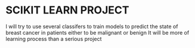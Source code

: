 # SCIKIT LEARN PROJECT
I will try to use several classifers to train models to predict the state of breast cancer in patients either to be malignant or benign
It will be more of learning process than a serious project
